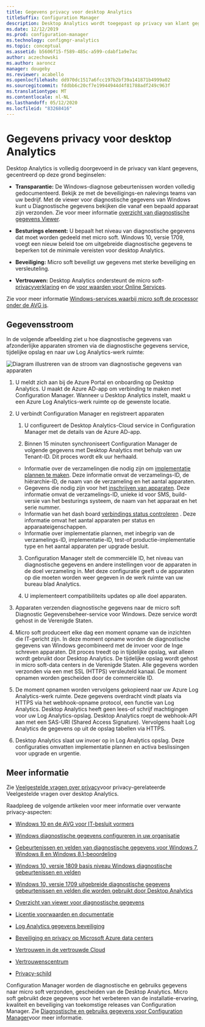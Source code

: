 ```yaml
---
title: Gegevens privacy voor desktop Analytics
titleSuffix: Configuration Manager
description: Desktop Analytics wordt toegepast op privacy van klant gegevens
ms.date: 12/12/2019
ms.prod: configuration-manager
ms.technology: configmgr-analytics
ms.topic: conceptual
ms.assetid: b5606f15-f589-485c-a599-cdabf1a9e7ac
author: aczechowski
ms.author: aaroncz
manager: dougeby
ms.reviewer: acabello
ms.openlocfilehash: dd970dc1517a6fcc197b2bf39a141871b4999a02
ms.sourcegitcommit: fddbb6c20cf7e19944944d4f81788adf249c963f
ms.translationtype: MT
ms.contentlocale: nl-NL
ms.lasthandoff: 05/12/2020
ms.locfileid: "83268416"
---
```

# <a name="desktop-analytics-data-privacy"></a>Gegevens privacy voor desktop Analytics

Desktop Analytics is volledig doorgevoerd in de privacy van klant gegevens, gecentreerd op deze grond beginselen:

- **Transparantie:** De Windows-diagnose gebeurtenissen worden volledig gedocumenteerd. Bekijk ze met de beveiligings-en nalevings teams van uw bedrijf. Met de viewer voor diagnostische gegevens van Windows kunt u Diagnostische gegevens bekijken die vanaf een bepaald apparaat zijn verzonden. Zie voor meer informatie [overzicht van diagnostische gegevens Viewer](https://docs.microsoft.com/windows/configuration/diagnostic-data-viewer-overview).  

- **Besturings element:** U bepaalt het niveau van diagnostische gegevens dat moet worden gedeeld met micro soft. Windows 10, versie 1709, voegt een nieuw beleid toe om uitgebreide diagnostische gegevens te beperken tot de minimale vereisten voor desktop Analytics.  

- **Beveiliging:** Micro soft beveiligt uw gegevens met sterke beveiliging en versleuteling.  

- **Vertrouwen:** Desktop Analytics ondersteunt de micro soft- [privacyverklaring](https://privacy.microsoft.com/privacystatement) en de [voor waarden voor Online Services](https://www.microsoftvolumelicensing.com/DocumentSearch.aspx?Mode=3&DocumentTypeId=46).  

Zie voor meer informatie [Windows-services waarbij micro soft de processor onder de AVG is](https://docs.microsoft.com/windows/privacy/gdpr-it-guidance#windows-services-where-microsoft-is-the-processor-under-the-gdpr).<!-- 5353168 -->

## <a name="data-flow"></a>Gegevensstroom

In de volgende afbeelding ziet u hoe diagnostische gegevens van afzonderlijke apparaten stromen via de diagnostische gegevens service, tijdelijke opslag en naar uw Log Analytics-werk ruimte:

![Diagram illustreren van de stroom van diagnostische gegevens van apparaten](media/da-data-flow.png)

1. U meldt zich aan bij de Azure Portal en onboarding op Desktop Analytics. U maakt de Azure AD-app om verbinding te maken met Configuration Manager. Wanneer u Desktop Analytics instelt, maakt u een Azure Log Analytics-werk ruimte op de gewenste locatie.  

2. U verbindt Configuration Manager en registreert apparaten  

    1. U configureert de Desktop Analytics-Cloud service in Configuration Manager met de details van de Azure AD-app.  

    2. Binnen 15 minuten synchroniseert Configuration Manager de volgende gegevens met Desktop Analytics met behulp van uw Tenant-ID. Dit proces wordt elk uur herhaald.

      - Informatie over de verzamelingen die nodig zijn om [implementatie plannen te maken](create-deployment-plans.md). Deze informatie omvat de verzamelings-ID, de hiërarchie-ID, de naam van de verzameling en het aantal apparaten. 
      - Gegevens die nodig zijn voor het [inschrijven van apparaten](enroll-devices.md). Deze informatie omvat de verzamelings-ID, unieke id voor SMS, build-versie van het besturings systeem, de naam van het apparaat en het serie nummer.
      - Informatie van het dash board [verbindings status controleren](monitor-connection-health.md) . Deze informatie omvat het aantal apparaten per status en apparaateigenschappen.
      - Informatie over implementatie plannen, met inbegrip van de verzamelings-ID, implementatie-ID, test-of productie-implementatie type en het aantal apparaten per upgrade besluit.

    3. Configuration Manager stelt de commerciële ID, het niveau van diagnostische gegevens en andere instellingen voor de apparaten in de doel verzameling in. Met deze configuratie geeft u de apparaten op die moeten worden weer gegeven in de werk ruimte van uw bureau blad Analytics.  

    4. U implementeert compatibiliteits updates op alle doel apparaten.  

3. Apparaten verzenden diagnostische gegevens naar de micro soft Diagnostic Gegevensbeheer-service voor Windows. Deze service wordt gehost in de Verenigde Staten.  

4. Micro soft produceert elke dag een moment opname van de inzichten die IT-gericht zijn. In deze moment opname worden de diagnostische gegevens van Windows gecombineerd met de invoer voor de Inge schreven apparaten. Dit proces treedt op in tijdelijke opslag, wat alleen wordt gebruikt door Desktop Analytics. De tijdelijke opslag wordt gehost in micro soft-data centers in de Verenigde Staten. Alle gegevens worden verzonden via een met SSL (HTTPS) versleuteld kanaal. De moment opnamen worden gescheiden door de commerciële ID.  

5. De moment opnamen worden vervolgens gekopieerd naar uw Azure Log Analytics-werk ruimte. Deze gegevens overdracht vindt plaats via HTTPS via het webhook-opname protocol, een functie van Log Analytics. Desktop Analytics heeft geen lees-of schrijf machtigingen voor uw Log Analytics-opslag. Desktop Analytics roept de webhook-API aan met een SAS-URI (Shared Access Signature). Vervolgens haalt Log Analytics de gegevens op uit de opslag tabellen via HTTPS.

6. Desktop Analytics slaat uw invoer op in Log Analytics opslag. Deze configuraties omvatten implementatie plannen en activa beslissingen voor upgrade en urgentie.  

## <a name="other-resources"></a>Meer informatie

Zie [Veelgestelde vragen over privacy](faq.md#privacy)voor privacy-gerelateerde Veelgestelde vragen over desktop Analytics.

Raadpleeg de volgende artikelen voor meer informatie over verwante privacy-aspecten:

- [Windows 10 en de AVG voor IT-besluit vormers](https://docs.microsoft.com/windows/privacy/gdpr-it-guidance)  

- [Windows diagnostische gegevens configureren in uw organisatie](https://docs.microsoft.com/windows/privacy/configure-windows-diagnostic-data-in-your-organization)  

- [Gebeurtenissen en velden van diagnostische gegevens voor Windows 7, Windows 8 en Windows 8,1-beoordeling](https://docs.microsoft.com/previous-versions/windows/it-pro/windows-8.1-and-8/appraiser-diagnostic-data-events-and-fields)  

- [Windows 10, versie 1809 basis niveau Windows diagnostische gebeurtenissen en velden](https://docs.microsoft.com/windows/privacy/basic-level-windows-diagnostic-events-and-fields-1809)  

- [Windows 10, versie 1709 uitgebreide diagnostische gegevens gebeurtenissen en velden die worden gebruikt door Desktop Analytics](https://docs.microsoft.com/windows/privacy/enhanced-diagnostic-data-windows-analytics-events-and-fields)  

- [Overzicht van viewer voor diagnostische gegevens](https://docs.microsoft.com/windows/privacy/diagnostic-data-viewer-overview)  

- [Licentie voorwaarden en documentatie](https://www.microsoftvolumelicensing.com/DocumentSearch.aspx?Mode=3&DocumentTypeId=31)  

- [Log Analytics gegevens beveiliging](https://docs.microsoft.com/azure/azure-monitor/platform/data-security)

- [Beveiliging en privacy op Microsoft Azure data centers](https://azure.microsoft.com/global-infrastructure/)  

- [Vertrouwen in de vertrouwde Cloud](https://azure.microsoft.com/overview/trusted-cloud/)  

- [Vertrouwenscentrum](https://www.microsoft.com/trustcenter)  

- [Privacy-schild](https://www.privacyshield.gov/)  

Configuration Manager worden de diagnostische en gebruiks gegevens naar micro soft verzonden, gescheiden van de Desktop Analytics. Micro soft gebruikt deze gegevens voor het verbeteren van de installatie-ervaring, kwaliteit en beveiliging van toekomstige releases van Configuration Manager. Zie [Diagnostische en gebruiks gegevens voor Configuration Manager](../core/plan-design/diagnostics/diagnostics-and-usage-data.md)voor meer informatie.
